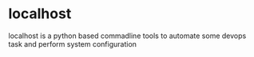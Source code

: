 # localhost
localhost is a python based commadline tools to automate some devops task and perform system configuration
